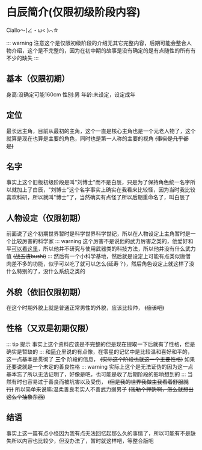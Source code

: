 # 白辰简介(仅限初级阶段内容)
Ciallo～(∠・ω< )⌒☆

::: warning
注意这个是仅限初级阶段的介绍无其它完整内容，后期可能会整合人物介绍，这个是不完整的，因为在初中期的故事是没有确定的是有点随性的所有有不少的缺失
:::

## 基本（仅限初期）
身高:没确定可能160cm
性别:男
年龄:未设定，设定成年

## 定位
最长远主角，目前从最初的主角，这个一直是核心主角也是一个元老人物了，这个就算是现在也算是主要的角色，同时也是第一人称的主要的视角 ~~(事实是几乎都是)~~

## 名字
事实上这个旧版初级阶段是叫"刘博士"而不是白辰，只是为了保持角色统一名字所以就加上了白辰，"刘博士"这个名字事实上确实在我看来比较怪，因为当时我比较喜欢科研，所以就叫"博士"了，当然确实有点怪了所以后期重命名了，叫白辰了

## 人物设定（仅限初期）
前面说了这个初期世界暂时是科学世界科学世纪，所以在人物设定上主角暂时是一个比较厉害的科学家
::: warning
这个厉害不是说他的武力厉害之类的，他爱好和平[可以看这里](#title-anchor)，所以他并不研究与使用武器类的科技方法，所以他并没有什么武力值 ~~(战五渣bushi)~~ 
:::
然后有一个小科学基地，然后就是设定上可能有点类似唐僧肉差不多的功能，似乎可以吃了就可以怎么(延寿？)，然后角色设定上就这样了没什么特别的了，没什么系统之类的

## 外貌（依旧仅限初期）
在这个时期外貌上就是普通正常男性的外貌，应该比较帅， ~~(应该吧)~~ 

## 性格（又双是初期仅限）
::: tip 提示
事实上这个资料应该是不完整的但是现在提取一下后就有了性格，但是确实是暂缺的
:::
和[简介](#title-anchor)里说的有点像，在零星的记忆中是比较温和喜好和平的，这一点基本是贯彻了 **三个** 阶段的信息， ~~(实际这个阶段也就这一个主要性格)~~ 如果还要说就是一个未定的善良性格
::: warning
实际上这个是无法证伪的因为这一点基本忘了所以无法证明了，好像是吧，也可能是收了后期阶段的影响想到的
:::
当然有时也容易过于善良而被坑害以及受伤， ~~(但是我的世界我做主我看着舒服就行)~~ 所以简单来说嘛:<span class="marker-evy">温柔善良老实人不善武力弱男子</span> ~~(我勒个押韵啊，怎么就想出这么个抽象东西)~~ 

## 结语
事实上这一篇有点小怪因为我有点无法回忆起那么久的事情了，所以可能有不是缺失所以内容也比较少，但没办法了，暂时就这样吧，等整合版吧